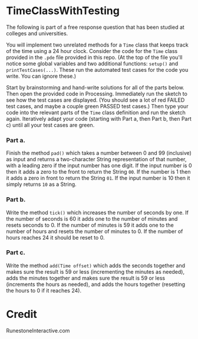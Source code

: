 # TimeClassWithTesting

The following is part of a free response question that has been studied at colleges and universities.

You will implement two unrelated methods for a <code>Time</code> class that keeps track of the time using a 24 hour clock. Consider the code for the <code>Time</code> class provided in the <code>.pde</code> file provided in this repo. (At the top of the file you'll notice some global variables and two additional functions: <code>setup()</code> and <code>printTestCases(...)</code>. These run the automated test cases for the code you write. You can ignore these.)

Start by brainstorming and hand-write solutions for all of the parts below. Then open the provided code in Processing. Immediately run the sketch to see how the test cases are displayed. (You should see a lot of red FAILED test cases, and maybe a couple green PASSED test cases.) Then type your code into the relevant parts of the <code>Time</code> class definition and run the sketch again. Iteratively adapt your code (starting with Part a, then Part b, then Part c) until all your test cases are green.

### Part a.
Finish the method <code>pad()</code> which takes a number between 0 and 99 (inclusive) as input and returns a two-character String representation of that number, with a leading zero if the input number has one digit. If the input number is 0 then it adds a zero to the front to return the String <code>00</code>. If the number is 1 then it adds a zero in front to return the String <code>01</code>. If the input number is 10 then it simply returns <code>10</code> as a String.

### Part b.
Write the method <code>tick()</code> which increases the number of seconds by one. If the number of seconds is 60 it adds one to the number of minutes and resets seconds to 0. If the number of minutes is 59 it adds one to the number of hours and resets the number of minutes to 0. If the number of hours reaches 24 it should be reset to 0.

### Part c.
Write the method <code>add(Time offset)</code> which adds the seconds together and makes sure the result is 59 or less (incrementing the minutes as needed), adds the minutes together and makes sure the result is 59 or less (increments the hours as needed), and adds the hours together (resetting the hours to 0 if it reaches 24).

# Credit
RunestoneInteractive.com
